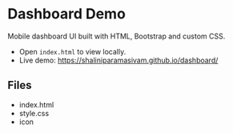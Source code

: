 # Dashboard Demo

Mobile dashboard UI built with HTML, Bootstrap and custom CSS.

- Open `index.html` to view locally.
- Live demo: https://shaliniparamasivam.github.io/dashboard/

## Files
- index.html
- style.css
- icon
